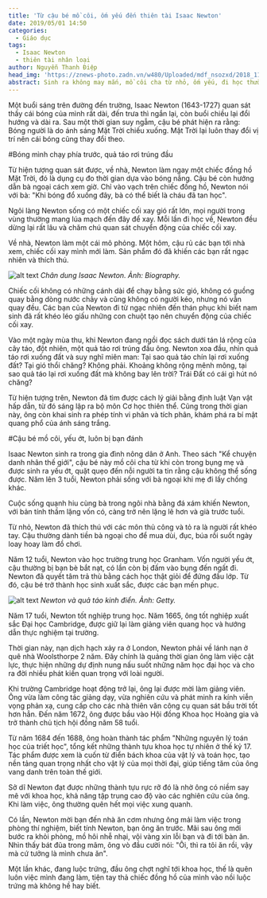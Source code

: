 ```yaml
---
title: 'Từ cậu bé mồ côi, ốm yếu đến thiên tài Isaac Newton'
date: 2019/05/01 14:50
categories:
  - Giáo dục
tags:
  - Isaac Newton
  - thiên tài nhân loại
author: Nguyễn Thanh Điệp
head_img: 'https://znews-photo.zadn.vn/w480/Uploaded/mdf_nsozxd/2018_11_10/tai_xuong.jpg'
abstract: Sinh ra không may mắn, mồ côi cha từ nhỏ, ốm yếu, đi học thường xuyên bị bạn đánh, Newton đã vươn lên thành thiên tài của nhân loại nhờ say mê khoa học.
---
```


Một buổi sáng trên đường đến trường, Isaac Newton (1643-1727) quan sát thấy cái bóng của mình rất dài, đến trưa thì ngắn lại, còn buổi chiều lại đổi hướng và dài ra. Sau một thời gian suy ngẫm, cậu bé phát hiện ra rằng: Bóng người là do ánh sáng Mặt Trời chiếu xuống. Mặt Trời lại luôn thay đổi vị trí nên cái bóng cũng thay đổi theo.

#Bóng mình chạy phía trước, quả táo rơi trúng đầu

Từ hiện tượng quan sát được, về nhà, Newton làm ngay một chiếc đồng hồ Mặt Trời, đó là dụng cụ đo thời gian dựa vào bóng nắng. Cậu bé còn hướng dẫn bà ngoại cách xem giờ. Chỉ vào vạch trên chiếc đồng hồ, Newton nói với bà: "Khi bóng đổ xuống đây, bà có thể biết là cháu đã tan học".

Ngôi làng Newton sống có một chiếc cối xay gió rất lớn, mọi người trong vùng thường mang lúa mạch đến đây để xay. Mỗi lần đi học về, Newton đều dừng lại rất lâu và chăm chú quan sát chuyển động của chiếc cối xay.

Về nhà, Newton làm một cái mô phỏng. Một hôm, cậu rủ các bạn tới nhà xem, chiếc cối xay mình mới làm. Sản phẩm đó đã khiến các bạn rất ngạc nhiên và thích thú.

![alt text](https://znews-gif.zadn.vn/Uploaded/mdf_nsozxd/2018_11_10/newton.gif)
*Chân dung Isaac Newton. Ảnh: Biography.*

Chiếc cối không có những cánh dài để chạy bằng sức gió, không có guồng quay bằng dòng nước chảy và cũng không có người kéo, nhưng nó vẫn quay đều. Các bạn của Newton đi từ ngạc nhiên đến thán phục khi biết nam sinh đã rất khéo léo giấu những con chuột tạo nên chuyển động của chiếc cối xay.

Vào một ngày mùa thu, khi Newton đang ngồi đọc sách dưới tán lá rộng của cây táo, đột nhiên, một quả táo rơi trúng đầu ông. Newton xoa đầu, nhìn quả táo rơi xuống đất và suy nghĩ miên man: Tại sao quả táo chín lại rơi xuống đất? Tại gió thổi chăng? Không phải. Khoảng không rộng mênh mông, tại sao quả táo lại rơi xuống đất mà không bay lên trời? Trái Đất có cái gì hút nó chăng?

Từ hiện tượng trên, Newton đã tìm được cách lý giải bằng định luật Vạn vật hấp dẫn, từ đó sáng lập ra bộ môn Cơ học thiên thể. Cũng trong thời gian này, ông còn khai sinh ra phép tính vi phân và tích phân, khám phá ra bí mật quang phổ của ánh sáng trắng.

#Cậu bé mồ côi, yếu ớt, luôn bị bạn đánh

Isaac Newton sinh ra trong gia đình nông dân ở Anh. Theo sách "Kể chuyện danh nhân thế giới", cậu bé này mồ côi cha từ khi còn trong bụng mẹ và được sinh ra yếu ớt, quặt quẹo đến nỗi người ta tin rằng cậu không thể sống được. Năm lên 3 tuổi, Newton phải sống với bà ngoại khi mẹ đi lấy chồng khác.

Cuộc sống quạnh hiu cùng bà trong ngôi nhà bằng đá xám khiến Newton, với bản tính thầm lặng vốn có, càng trở nên lặng lẽ hơn và già trước tuổi.

Từ nhỏ, Newton đã thích thú với các môn thủ công và tỏ ra là người rất khéo tay. Cậu thường dành tiền bà ngoại cho để mua dùi, đục, búa rồi suốt ngày loay hoay làm đồ chơi.

Năm 12 tuổi, Newton vào học trường trung học Granham. Vốn người yếu ớt, cậu thường bị bạn bè bắt nạt, có lần còn bị đấm vào bụng đến ngất đi. Newton đã quyết tâm trả thù bằng cách học thật giỏi để đứng đầu lớp. Từ đó, cậu bé trở thành học sinh xuất sắc, được các bạn mến phục.

![alt text](https://znews-photo.zadn.vn/w660/Uploaded/mdf_nsozxd/2018_11_10/3.jpg)
*Newton và quả táo kinh điển. Ảnh: Getty.*

Năm 17 tuổi, Newton tốt nghiệp trung học. Năm 1665, ông tốt nghiệp xuất sắc Đại học Cambridge, được giữ lại làm giảng viên quang học và hướng dẫn thực nghiệm tại trường.

Thời gian này, nạn dịch hạch xảy ra ở London, Newton phải về lánh nạn ở quê nhà Woolsthorpe 2 năm. Đây chính là quảng thời gian ông làm việc cật lực, thực hiện những dự định nung nấu suốt những năm học đại học và cho ra đời nhiều phát kiến quan trọng với loài người.

Khi trường Cambridge hoạt động trở lại, ông lại được mời làm giảng viên. Ông vừa làm công tác giảng dạy, vừa nghiên cứu và phát minh ra kính viễn vọng phản xạ, cung cấp cho các nhà thiên văn công cụ quan sát bầu trời tốt hơn hẳn. Đến năm 1672, ông được bầu vào Hội đồng Khoa học Hoàng gia và trở thành chủ tịch hội đồng năm 58 tuổi.

Từ năm 1684 đến 1688, ông hoàn thành tác phẩm "Những nguyên lý toán học của triết học", tổng kết những thành tựu khoa học tự nhiên ở thế kỷ 17. Tác phẩm được xem là cuốn từ điển bách khoa của vật lý và toán học, tạo nền tảng quan trọng nhất cho vật lý của mọi thời đại, giúp tiếng tăm của ông vang danh trên toàn thế giới.

Sở dĩ Newton đạt được những thành tựu rực rỡ đó là nhờ ông có niềm say mê với khoa học, khả năng tập trung cao độ vào các nghiên cứu của ông. Khi làm việc, ông thường quên hết mọi việc xung quanh.

Có lần, Newton mời bạn đến nhà ăn cơm nhưng ông mải làm việc trong phòng thí nghiệm, biết tính Newton, bạn ông ăn trước. Mãi sau ông mới bước ra khỏi phòng, mồ hôi nhễ nhại, vội vàng xin lỗi bạn và đi tới bàn ăn. Nhìn thấy bát đũa trong mâm, ông vò đầu cười nói: "Ôi, thì ra tôi ăn rồi, vậy mà cứ tưởng là mình chưa ăn".

Một lần khác, đang luộc trứng, đầu ông chợt nghĩ tới khoa học, thế là quên luôn việc mình đang làm, tiện tay thả chiếc đồng hồ của mình vào nồi luộc trứng mà không hề hay biết.